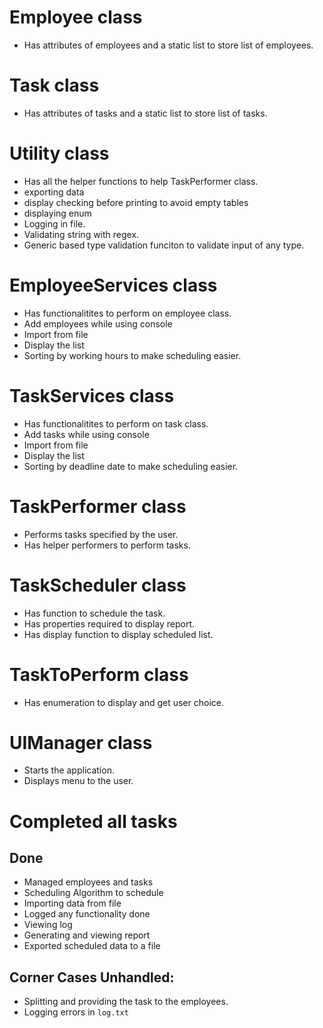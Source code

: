 # Employee class
- Has attributes of employees and a static list to store list of employees.

# Task class
- Has attributes of tasks and a static list to store list of tasks.

# Utility class
- Has all the helper functions to help TaskPerformer class.
- exporting data
- display checking before printing to avoid empty tables
- displaying enum
- Logging in file.
- Validating string with regex.
- Generic based type validation funciton to validate input of any type.

# EmployeeServices class 
- Has functionalitites to perform on employee class.
- Add employees while using console
- Import from file
- Display the list
- Sorting by working hours to make scheduling easier.

# TaskServices class 
- Has functionalitites to perform on task class.
- Add tasks while using console
- Import from file
- Display the list
- Sorting by deadline date to make scheduling easier.

# TaskPerformer class
- Performs tasks specified by the user.
- Has helper performers to perform tasks.

# TaskScheduler class
- Has function to schedule the task.
- Has properties required to display report.
- Has display function to display scheduled list.

# TaskToPerform class
- Has enumeration to display and get user choice.

# UIManager class 
- Starts the application.
- Displays menu to the user.

# **Completed all tasks**
## Done
- Managed employees and tasks
- Scheduling Algorithm to schedule
- Importing data from file
- Logged any functionality done
- Viewing log
- Generating and viewing report
- Exported scheduled data to a file

## Corner Cases Unhandled:
- Splitting and providing the task to the employees.
- Logging errors in `log.txt`